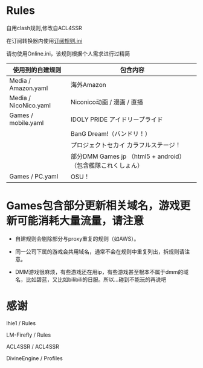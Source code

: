 # Rules
自用clash规则,修改自ACL4SSR

在订阅转换器内使用[订阅规则.ini](https://raw.githubusercontent.com/zy41501/Rules/main/%E8%AE%A2%E9%98%85%E8%A7%84%E5%88%99.ini)

请勿使用Online.ini，该规则根据个人需求进行过精简

| 使用到的自建规则 | 包含内容 |
| --- | --- |
| Media / Amazon.yaml | 海外Amazon |
| Media / NicoNico.yaml | Niconico动画 / 漫画 / 直播 | 
| Games / mobile.yaml | IDOLY PRIDE アイドリープライド |
|   | BanG Dream!（バンドリ！） |
|   | プロジェクトセカイ カラフルステージ！ |
|   | 部分DMM Games jp （html5 + android）（包含艦隊これくしょん） |
| Games / PC.yaml | OSU！ |

# Games包含部分更新相关域名，游戏更新可能消耗大量流量，请注意

- 自建规则会剔除部分与proxy重复的规则（如AWS）。

- 同一公司下属的游戏会共用域名，通常不会在规则中重复列出，拆规则请注意。

- DMM游戏很麻烦，有些游戏还在用ip，有些游戏甚至根本不属于dmm的域名，比如碧蓝，又比如bilibili的日服。所以...碰到不能玩的再说吧


# 感谢

lhie1 / Rules

LM-Firefly / Rules

ACL4SSR / ACL4SSR

DivineEngine / Profiles
